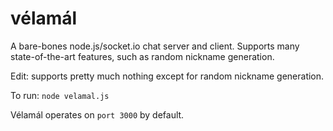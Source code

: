 vélamál
========

A bare-bones node.js/socket.io chat server and client. Supports many state-of-the-art features, such as random nickname generation.

Edit: supports pretty much nothing except for random nickname generation.

To run:
```node velamal.js```

Vélamál operates on ```port 3000``` by default.
